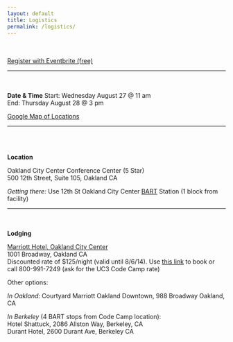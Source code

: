 ```yaml
---
layout: default
title: Logistics
permalink: /logistics/
---
```

<br><br>
[Register with Eventbrite (free)](http://www.eventbrite.ie/e/uc-code-camp-tickets-10896787585)

* * * * * * * * 
<br><br>
**Date & Time**
Start: Wednesday August 27 @ 11 am  
End: Thursday August 28 @ 3 pm

[Google Map of Locations](https://mapsengine.google.com/map/edit?mid=zx9fdEMH_t_c.kdlQR-ah7Y3Q)

* * * * * * * * 
<br><br>

**Location**

Oakland City Center Conference Center (5 Star)  
500 12th Street, Suite 105, Oakland CA

_Getting there:_ Use 12th St Oakland City Center [BART](http://bart.gov) Station (1 block from facility)

* * * * * * * * 
<br><br>
**Lodging**

[Marriott Hotel, Oakland City Center](http://www.marriott.com/hotels/travel/oakdt-oakland-marriott-city-center/)  
1001 Broadway, Oakland CA  
Discounted rate of $125/night (valid until 8/6/14). Use [this link](http://www.marriott.com/meeting-event-hotels/group-corporate-travel/groupCorp.mi?resLinkData=UC3%20Code%20Camp%5Eoakdt%60ucoucoa%60125.00%60USD%60false%608/27/14%608/28/14%608/6/14&app=resvlink&stop_mobi=yes) to book or call 800-991-7249 (ask for the UC3 Code Camp rate)


Other options:

_In Oakland:_ Courtyard Marriott Oakland Downtown, 988 Broadway Oakland, CA

_In Berkeley_ (4 BART stops from Code Camp location):   
Hotel Shattuck, 2086 Allston Way, Berkeley, CA  
Durant Hotel, 2600 Durant Ave, Berkeley CA  
